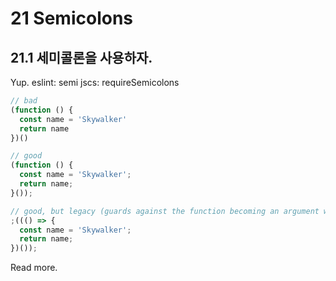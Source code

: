 # 21 Semicolons


## 21.1 세미콜론을 사용하자.
Yup. eslint: semi jscs: requireSemicolons
```js
// bad
(function () {
  const name = 'Skywalker'
  return name
})()

// good
(function () {
  const name = 'Skywalker';
  return name;
}());

// good, but legacy (guards against the function becoming an argument when two files with IIFEs are concatenated)
;((() => {
  const name = 'Skywalker';
  return name;
})());
```
Read more.

